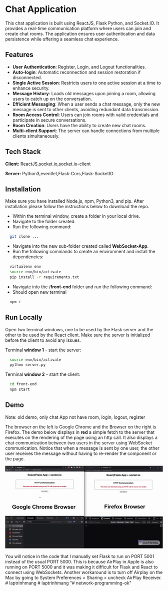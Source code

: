 # Chat Application

This chat application is built using ReactJS, Flask Python, and Socket.IO. It provides a real-time communication platform where users can join and create chat rooms. The application ensures user authentication and data persistence while offering a seamless chat experience.

## Features

- **User Authentication**: Register, Login, and Logout functionalities.
- **Auto-login**: Automatic reconnection and session restoration if disconnected.
- **Single Active Session**: Restricts users to one active session at a time to enhance security.
- **Message History**: Loads old messages upon joining a room, allowing users to catch up on the conversation.
- **Efficient Messaging**: When a user sends a chat message, only the new message is sent to other clients, avoiding redundant data transmission.
- **Room Access Control**: Users can join rooms with valid credentials and participate in secure conversations.
- **Room Creation**: Users have the ability to create new chat rooms.
- **Multi-client Support**: The server can handle connections from multiple clients simultaneously.

## Tech Stack

**Client:** ReactJS,socket.io,socket.io-client

**Server:** Python3,eventlet,Flask-Cors,Flask-SocketIO

## Installation

Make sure you have installed Node.js, npm, Python3, and pip.
After installation please follow the instructions below to download the repo.

- Within the terminal window, create a folder in your local drive.
- Navigate to the folder created.
- Run the following command:

```bash
  git clone ...
```

- Navigate into the new sub-folder created called **WebSocket-App**.
- Run the following commands to create an environment and install the dependencies:

```bash
  virtualenv env
  source env/bin/activate
  pip install -r requirements.txt
```

- Navigate into the /**front-end** folder and run the following command:
- Should open new terminal 

```bash
  npm i
```

## Run Locally

Open two terminal windows, one to be used by the Flask server and the other
to be used by the React client.
Make sure the server is initialized before the client to avoid any issues.

Terminal **window 1** - start the server:

```bash
  source env/bin/activate
  python server.py
```

Terminal **window 2** - start the client:

```bash
  cd front-end
  npm start
```

## Demo

Note: old demo, only chat App not have room, login, logout, register

The browser on the left is Google Chrome and the Browser on the right is Firefox.
The demo below displays in **red** a simple fetch to the server that executes on the rendering of the page using an http call.
It also displays a chat communication between two users in the server using WebSocket communication. Notice that when a message is sent by one
user, the other user receives the message without having to re-render the component or the page.

![](/applicationDemo.gif)

You will notice in the code that I manually set Flask to run on PORT 5001 instead of the usual PORT 5000.
This is because AirPlay in Apple is also running on PORT 5000 and it was making it difficult for Flask and React to connect
using WebSockets.
Another workaround is to turn off Airplay on the Mac by going to System Preferences > Sharing > uncheck AirPlay Receiver.
#   l a p t r i n h m a n g 
 
 #   l a p t r i n h m a n g 
 
 "# network-programming-ok" 
